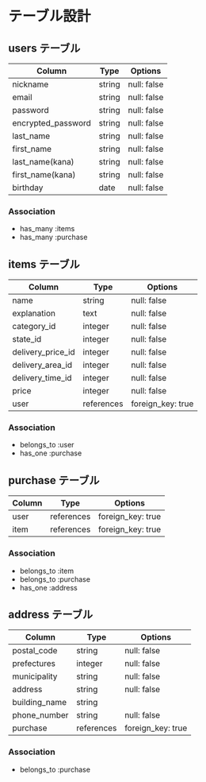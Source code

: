 # テーブル設計

## users テーブル

| Column              | Type   | Options     |
| ------------------- | ------ | ----------- |
| nickname            | string | null: false |
| email               | string | null: false |
| password            | string | null: false |
| encrypted_password  | string | null: false |
| last_name           | string | null: false |
| first_name          | string | null: false |
| last_name(kana)     | string | null: false |
| first_name(kana)    | string | null: false |
| birthday            | date   | null: false |

### Association

- has_many :items
- has_many :purchase

## items テーブル

| Column            | Type       | Options           |
| ----------------- | ---------- | ----------------- |
| name              | string     | null: false       |
| explanation       | text       | null: false       |
| category_id       | integer    | null: false       |
| state_id          | integer    | null: false       |
| delivery_price_id | integer    | null: false       |
| delivery_area_id  | integer    | null: false       |
| delivery_time_id  | integer    | null: false       |
| price             | integer    | null: false       |
| user              | references | foreign_key: true |

### Association

- belongs_to :user
- has_one :purchase

## purchase テーブル

| Column  | Type       | Options           |
| ------- | ---------- | ----------------- |
| user    | references | foreign_key: true |
| item    | references | foreign_key: true |

### Association

- belongs_to :item
- belongs_to :purchase
- has_one :address

## address テーブル

| Column           | Type       | Options           |
| ---------------- | ---------- | ----------------- |
| postal_code      | string     | null: false       |
| prefectures      | integer    | null: false       |
| municipality     | string     | null: false       |
| address          | string     | null: false       |
| building_name    | string     |                   |
| phone_number     | string     | null: false       |
| purchase         | references | foreign_key: true |

### Association

- belongs_to :purchase
